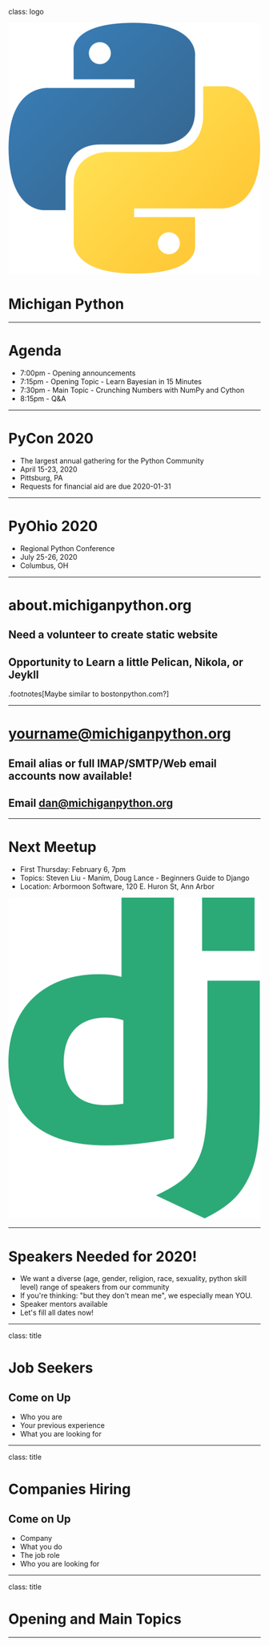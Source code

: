 class: logo

![Michigan Python](python.svg)

# Michigan Python

---

# Agenda

- 7:00pm - Opening announcements
- 7:15pm - Opening Topic - Learn Bayesian in 15 Minutes
- 7:30pm - Main Topic - Crunching Numbers with NumPy and Cython
- 8:15pm - Q&A

---

# PyCon 2020

- The largest annual gathering for the Python Community
- April 15-23, 2020
- Pittsburg, PA
- Requests for financial aid are due 2020-01-31

---

# PyOhio 2020

- Regional Python Conference
- July 25-26, 2020
- Columbus, OH

---

# about.michiganpython.org

## Need a volunteer to create static website
## Opportunity to Learn a little Pelican, Nikola, or Jeykll

.footnotes[Maybe similar to bostonpython.com?]

---

# yourname@michiganpython.org

## Email alias or full IMAP/SMTP/Web email accounts now available!

## Email dan@michiganpython.org

---

# Next Meetup

- First Thursday: February 6, 7pm
- Topics: Steven Liu - Manim, Doug Lance - Beginners Guide to Django
- Location: Arbormoon Software, 120 E. Huron St, Ann Arbor

![Django](django.svg)

---

# Speakers Needed for 2020!

- We want a diverse (age, gender, religion, race, sexuality, python skill level) range of speakers from our community
- If you're thinking: "but they don't mean me", we especially mean YOU.
- Speaker mentors available
- Let's fill all dates now!

---

class: title

# Job Seekers

## Come on Up

- Who you are
- Your previous experience
- What you are looking for

---

class: title

# Companies Hiring

## Come on Up

- Company
- What you do
- The job role
- Who you are looking for

---

class: title

# Opening and Main Topics

---
